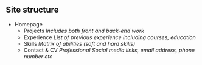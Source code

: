 ## Site structure ##

 - Homepage
   - Projects
     *Includes both front and back-end work*
   - Experience
     *List of previous experience including courses, education*
   - Skills
     *Matrix of abilities (soft and hard skills)*
   - Contact & CV
     *Professional Social media links, email address, phone number etc*
